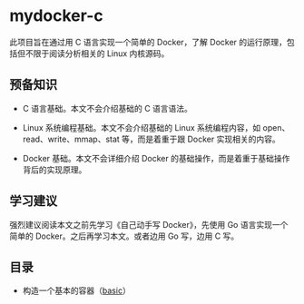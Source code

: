 # mydocker-c

此项目旨在通过用 C 语言实现一个简单的 Docker，了解 Docker 的运行原理，包括但不限于阅读分析相关的 Linux 内核源码。

## 预备知识

* C 语言基础。本文不会介绍基础的 C 语言语法。
* Linux 系统编程基础。本文不会介绍基础的 Linux 系统编程内容，如 open、read、write、mmap、stat 等，而是着重于跟 Docker 实现相关的内容。

* Docker 基础。本文不会详细介绍 Docker 的基础操作，而是着重于基础操作背后的实现原理。

## 学习建议

强烈建议阅读本文之前先学习《自己动手写 Docker》，先使用 Go 语言实现一个简单的 Docker。之后再学习本文。或者边用 Go 写，边用 C 写。

## 目录

* 构造一个基本的容器（[basic](docs/READMD.md)）

